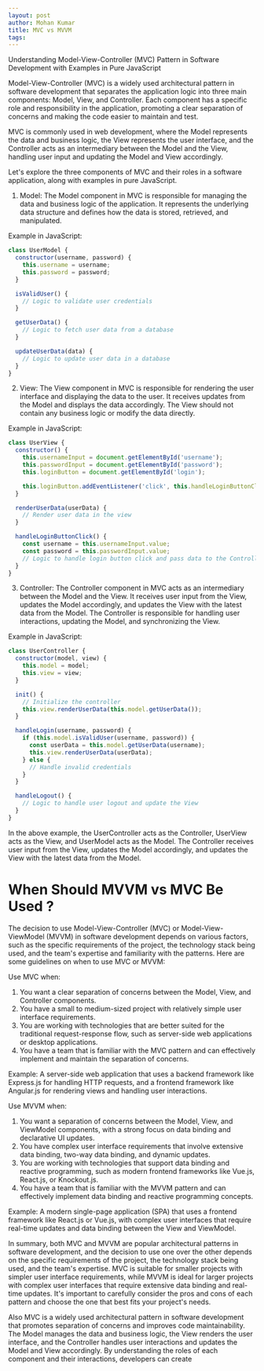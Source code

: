 ```yaml
---
layout: post
author: Mohan Kumar
title: MVC vs MVVM
tags: 
---
```


Understanding Model-View-Controller (MVC) Pattern in Software Development with Examples in Pure JavaScript

Model-View-Controller (MVC) is a widely used architectural pattern in software development that separates the application logic into three main components: Model, View, and Controller. Each component has a specific role and responsibility in the application, promoting a clear separation of concerns and making the code easier to maintain and test.

MVC is commonly used in web development, where the Model represents the data and business logic, the View represents the user interface, and the Controller acts as an intermediary between the Model and the View, handling user input and updating the Model and View accordingly.

Let's explore the three components of MVC and their roles in a software application, along with examples in pure JavaScript.

1. Model:
The Model component in MVC is responsible for managing the data and business logic of the application. It represents the underlying data structure and defines how the data is stored, retrieved, and manipulated.

Example in JavaScript:
```javascript
class UserModel {
  constructor(username, password) {
    this.username = username;
    this.password = password;
  }

  isValidUser() {
    // Logic to validate user credentials
  }

  getUserData() {
    // Logic to fetch user data from a database
  }

  updateUserData(data) {
    // Logic to update user data in a database
  }
}
```

2. View:
The View component in MVC is responsible for rendering the user interface and displaying the data to the user. It receives updates from the Model and displays the data accordingly. The View should not contain any business logic or modify the data directly.

Example in JavaScript:
```javascript
class UserView {
  constructor() {
    this.usernameInput = document.getElementById('username');
    this.passwordInput = document.getElementById('password');
    this.loginButton = document.getElementById('login');

    this.loginButton.addEventListener('click', this.handleLoginButtonClick.bind(this));
  }

  renderUserData(userData) {
    // Render user data in the view
  }

  handleLoginButtonClick() {
    const username = this.usernameInput.value;
    const password = this.passwordInput.value;
    // Logic to handle login button click and pass data to the Controller
  }
}
```

3. Controller:
The Controller component in MVC acts as an intermediary between the Model and the View. It receives user input from the View, updates the Model accordingly, and updates the View with the latest data from the Model. The Controller is responsible for handling user interactions, updating the Model, and synchronizing the View.

Example in JavaScript:
```javascript
class UserController {
  constructor(model, view) {
    this.model = model;
    this.view = view;
  }

  init() {
    // Initialize the controller
    this.view.renderUserData(this.model.getUserData());
  }

  handleLogin(username, password) {
    if (this.model.isValidUser(username, password)) {
      const userData = this.model.getUserData(username);
      this.view.renderUserData(userData);
    } else {
      // Handle invalid credentials
    }
  }

  handleLogout() {
    // Logic to handle user logout and update the View
  }
}
```

In the above example, the UserController acts as the Controller, UserView acts as the View, and UserModel acts as the Model. The Controller receives user input from the View, updates the Model accordingly, and updates the View with the latest data from the Model.


# When Should MVVM vs MVC Be Used ?


The decision to use Model-View-Controller (MVC) or Model-View-ViewModel (MVVM) in software development depends on various factors, such as the specific requirements of the project, the technology stack being used, and the team's expertise and familiarity with the patterns. Here are some guidelines on when to use MVC or MVVM:

Use MVC when:
1. You want a clear separation of concerns between the Model, View, and Controller components.
2. You have a small to medium-sized project with relatively simple user interface requirements.
3. You are working with technologies that are better suited for the traditional request-response flow, such as server-side web applications or desktop applications.
4. You have a team that is familiar with the MVC pattern and can effectively implement and maintain the separation of concerns.

Example: A server-side web application that uses a backend framework like Express.js for handling HTTP requests, and a frontend framework like Angular.js for rendering views and handling user interactions.

Use MVVM when:
1. You want a separation of concerns between the Model, View, and ViewModel components, with a strong focus on data binding and declarative UI updates.
2. You have complex user interface requirements that involve extensive data binding, two-way data binding, and dynamic updates.
3. You are working with technologies that support data binding and reactive programming, such as modern frontend frameworks like Vue.js, React.js, or Knockout.js.
4. You have a team that is familiar with the MVVM pattern and can effectively implement data binding and reactive programming concepts.

Example: A modern single-page application (SPA) that uses a frontend framework like React.js or Vue.js, with complex user interfaces that require real-time updates and data binding between the View and ViewModel.

In summary, both MVC and MVVM are popular architectural patterns in software development, and the decision to use one over the other depends on the specific requirements of the project, the technology stack being used, and the team's expertise. MVC is suitable for smaller projects with simpler user interface requirements, while MVVM is ideal for larger projects with complex user interfaces that require extensive data binding and real-time updates. It's important to carefully consider the pros and cons of each pattern and choose the one that best fits your project's needs.


Also MVC is a widely used architectural pattern in software development that promotes separation of concerns and improves code maintainability. The Model manages the data and business logic, the View renders the user interface, and the Controller handles user interactions and updates the Model and View accordingly. By understanding the roles of each component and their interactions, developers can create
